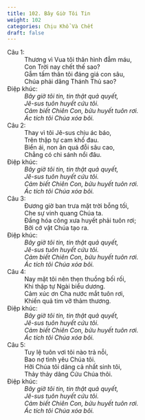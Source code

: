 ```yaml
---
title: 102. Bây Giờ Tôi Tin
weight: 102
categories: Chịu Khổ Và Chết
draft: false
---
```

<dl><dt>Câu 1:</dt><dd data-verse="1">Thương vì Vua tôi thân hình đẫm máu, <br/>Con Trời nay chết thế sao? <br/>Gẫm tấm thân tôi đáng giá con sâu, <br/>Chúa phải dâng Thánh Thủ sao? </dd><dt>Điệp khúc:</dt><dd data-chorus="1"><em>Bây giờ tôi tin, tin thật quả quyết, <br/>Jê-sus tuôn huyết cứu tôi. <br/>Cảm biết Chiên Con, bửu huyết tuôn rơi. <br/>Ác tích tôi Chúa xóa bôi. </em></dd><dt>Câu 2:</dt><dd data-verse="2">Thay vì tôi Jê-sus chịu ác báo, <br/>Trên thập tự cam khổ đau. <br/>Biển ái, non ân quá đỗi sâu cao, <br/>Chẳng có chi sánh nổi đâu. </dd><dt>Điệp khúc:</dt><dd data-chorus="1"><em>Bây giờ tôi tin, tin thật quả quyết, <br/>Jê-sus tuôn huyết cứu tôi. <br/>Cảm biết Chiên Con, bửu huyết tuôn rơi. <br/>Ác tích tôi Chúa xóa bôi. </em></dd><dt>Câu 3:</dt><dd data-verse="3">Đương giờ ban trưa mặt trời bỗng tối, <br/>Che sự vinh quang Chúa ta. <br/>Đấng hóa công xưa huyết phải tuôn rơi; <br/>Bởi cớ vật Chúa tạo ra. </dd><dt>Điệp khúc:</dt><dd data-chorus="1"><em>Bây giờ tôi tin, tin thật quả quyết, <br/>Jê-sus tuôn huyết cứu tôi. <br/>Cảm biết Chiên Con, bửu huyết tuôn rơi. <br/>Ác tích tôi Chúa xóa bôi. </em></dd><dt>Câu 4:</dt><dd data-verse="4">Nay mặt tôi nên thẹn thuồng bối rối, <br/>Khi thập tự Ngài biểu dương. <br/>Cảm xúc ơn Cha nước mắt tuôn rơi, <br/>Khiến quả tim vỡ thảm thương. </dd><dt>Điệp khúc:</dt><dd data-chorus="1"><em>Bây giờ tôi tin, tin thật quả quyết, <br/>Jê-sus tuôn huyết cứu tôi. <br/>Cảm biết Chiên Con, bửu huyết tuôn rơi. <br/>Ác tích tôi Chúa xóa bôi. </em></dd><dt>Câu 5:</dt><dd data-verse="5">Tuy lệ tuôn vơi tôi nào trả nỗi, <br/>Bao nợ tình yêu Chúa tôi. <br/>Hỡi Chúa tôi dâng cả nhất sinh tôi, <br/>Thảy thảy dâng Cứu Chúa thôi. </dd><dt>Điệp khúc:</dt><dd data-chorus="1"><em>Bây giờ tôi tin, tin thật quả quyết, <br/>Jê-sus tuôn huyết cứu tôi. <br/>Cảm biết Chiên Con, bửu huyết tuôn rơi. <br/>Ác tích tôi Chúa xóa bôi. </em></dd></dl>